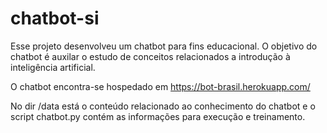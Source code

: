 # chatbot-si
Esse projeto desenvolveu um chatbot para fins educacional. O objetivo do chatbot é auxilar o estudo de conceitos relacionados a introdução à inteligência artificial.

O chatbot encontra-se hospedado em https://bot-brasil.herokuapp.com/

No dir /data está o conteúdo relacionado ao conhecimento do chatbot e o script chatbot.py contém as informações para execução e treinamento. 